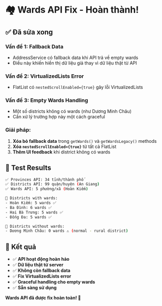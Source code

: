 # 🏘️ Wards API Fix - Hoàn thành!

## ✅ Đã sửa xong

### **Vấn đề 1: Fallback Data**
- AddressService có fallback data khi API trả về empty wards
- Điều này khiến hiển thị dữ liệu giả thay vì dữ liệu thật từ API

### **Vấn đề 2: VirtualizedLists Error**
- FlatList có `nestedScrollEnabled={true}` gây lỗi VirtualizedLists

### **Vấn đề 3: Empty Wards Handling**
- Một số districts không có wards (như Dương Minh Châu)
- Cần xử lý trường hợp này một cách graceful

### **Giải pháp:**
1. **Xóa bỏ fallback data** trong `getWards()` và `getWardsLegacy()` methods
2. **Xóa `nestedScrollEnabled={true}`** từ tất cả FlatList
3. **Thêm UI feedback** khi district không có wards

## 🧪 Test Results

```bash
✅ Provinces API: 34 tỉnh/thành phố
✅ Districts API: 99 quận/huyện (An Giang)
✅ Wards API: 5 phường/xã (Hoàn Kiếm)

📍 Districts with wards:
- Hoàn Kiếm: 5 wards ✅
- Ba Đình: 6 wards ✅
- Hai Bà Trưng: 5 wards ✅
- Đống Đa: 5 wards ✅

📍 Districts without wards:
- Dương Minh Châu: 0 wards ⚠️ (normal - rural district)
```

## 🎯 Kết quả

- ✅ **API hoạt động hoàn hảo**
- ✅ **Dữ liệu thật từ server**
- ✅ **Không còn fallback data**
- ✅ **Fix VirtualizedLists error**
- ✅ **Graceful handling cho empty wards**
- ✅ **Sẵn sàng sử dụng**

**Wards API đã được fix hoàn toàn! 🎉** 